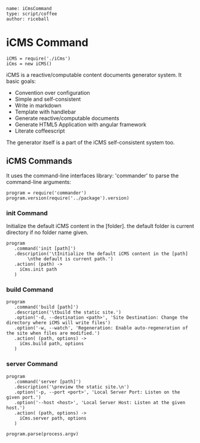 ```
name: iCmsCommand
type: script/coffee
author: riceball
```

iCMS Command
============

    iCMS = require('./iCms')
    iCms = new iCMS()

iCMS is a reactive/computable content documents generator system. It basic goals:

* Convention over configuration
* Simple and self-consistent
* Write in markdown
* Template with handlebar
* Generate reactive/computable documents
* Generate HTML5 Application with angular framework
* Literate coffeescript

The generator itself is a part of the iCMS self-consistent system too.

iCMS Commands
-------------

It uses the command-line interfaces library: 'commander' to parse the
command-line arguments:

    program = require('commander')
    program.version(require('../package').version)

### init Command

Initialize the default iCMS content in the [folder]. the default folder
is current directory if no folder name given.

    program
       .command('init [path]')
       .description('\tInitialize the default iCMS content in the [path]
            \nthe default is current path.')
       .action( (path) ->
         iCms.init path
       )


### build Command

    program
       .command('build [path]')
       .description('\tbuild the static site.')
       .option('-d, --destination <path>', 'Site Destination: Change the directory where iCMS will write files')
       .option('-w, --watch', 'Regeneration: Enable auto-regeneration of the site when files are modified.')
       .action( (path, options) ->
         iCms.build path, options
       )

### server Command

    program
       .command('server [path]')
       .description('\preview the static site.\n')
       .option('-p, --port <port>', 'Local Server Port: Listen on the given port.')
       .option('--host <host>', 'Local Server Host: Listen at the given host.')
       .action( (path, options) ->
         iCms.server path, options
       )

    program.parse(process.argv)
